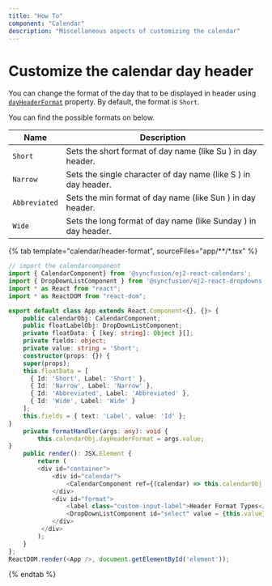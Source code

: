 ```yaml
---
title: "How To"
component: "Calendar"
description: "Miscellaneous aspects of customizing the calendar"
---
```


# Customize the calendar day header

You can change the format of the day that to be displayed in header using [`dayHeaderFormat`](../../api/calendar#dayheaderformat) property. By default, the format is `Short`.

You can find the possible formats on below.

| **Name** | **Description** |
|------|---------------------|
| `Short` | Sets the short format of day name (like Su ) in day header. |
| `Narrow` | Sets the single character of day name (like S ) in day header. |
| `Abbreviated` | Sets the min format of day name (like Sun ) in day header. |
| `Wide` | Sets the long format of day name (like Sunday ) in day header. |

{% tab template="calendar/header-format", sourceFiles="app/**/*.tsx" %}

```typescript
// import the calendarcomponent
import { CalendarComponent} from '@syncfusion/ej2-react-calendars';
import { DropDownListComponent } from '@syncfusion/ej2-react-dropdowns';
import * as React from "react";
import * as ReactDOM from "react-dom";

export default class App extends React.Component<{}, {}> {
    public calendarObj: CalendarComponent;
    public floatLabelObj: DropDownListComponent;
    private floatData: { [key: string]: Object }[];
    private fields: object;
    private value: string = 'Short';
    constructor(props: {}) {
    super(props);
    this.floatData = [
      { Id: 'Short', Label: 'Short' },
      { Id: 'Narrow', Label: 'Narrow' },
      { Id: 'Abbreviated', Label: 'Abbreviated' },
      { Id: 'Wide', Label: 'Wide' }
    ];
    this.fields = { text: 'Label', value: 'Id' };
}
    private formatHandler(args: any): void {
        this.calendarObj.dayHeaderFormat = args.value;
}
    public render(): JSX.Element {
        return (
        <div id="container">
            <div id="calendar">
                <CalendarComponent ref={(calendar) => this.calendarObj = calendar} dayHeaderFormat="Short" />
            </div>
            <div id="format">
                <label class="custom-input-label">Header Format Types</label>
                <DropDownListComponent id="select" value = {this.value}  dataSource={this.floatData} ref={(dropdownlist) => { this.floatLabelObj = dropdownlist }} fields={this.fields} change={this.formatHandler.bind(this)} placeholder="Select float type" />
            </div>
         </div>
        );
    }
};
ReactDOM.render(<App />, document.getElementById('element'));

```

{% endtab %}
